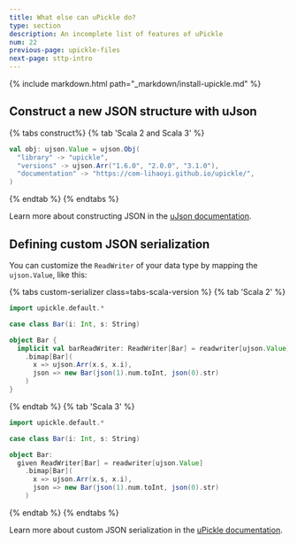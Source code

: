 ```yaml
---
title: What else can uPickle do?
type: section
description: An incomplete list of features of uPickle
num: 22
previous-page: upickle-files
next-page: sttp-intro
---
```


{% include markdown.html path="_markdown/install-upickle.md" %}
## Construct a new JSON structure with uJson

{% tabs construct%}
{% tab 'Scala 2 and Scala 3' %}
```scala
val obj: ujson.Value = ujson.Obj(
  "library" -> "upickle",
  "versions" -> ujson.Arr("1.6.0", "2.0.0", "3.1.0"),
  "documentation" -> "https://com-lihaoyi.github.io/upickle/",
)
```
{% endtab %}
{% endtabs %}

Learn more about constructing JSON in the [uJson documentation](https://com-lihaoyi.github.io/upickle/#Construction).

## Defining custom JSON serialization

You can customize the `ReadWriter` of your data type by mapping the `ujson.Value`, like this:

{% tabs custom-serializer class=tabs-scala-version %}
{% tab 'Scala 2' %}
```scala
import upickle.default.*

case class Bar(i: Int, s: String)

object Bar {
  implicit val barReadWriter: ReadWriter[Bar] = readwriter[ujson.Value]
    .bimap[Bar](
      x => ujson.Arr(x.s, x.i),
      json => new Bar(json(1).num.toInt, json(0).str)
    )
}
```
{% endtab %}
{% tab 'Scala 3' %}
```scala
import upickle.default.*

case class Bar(i: Int, s: String)

object Bar:
  given ReadWriter[Bar] = readwriter[ujson.Value]
    .bimap[Bar](
      x => ujson.Arr(x.s, x.i),
      json => new Bar(json(1).num.toInt, json(0).str)
    )
```
{% endtab %}
{% endtabs %}

Learn more about custom JSON serialization in the [uPickle documentation](https://com-lihaoyi.github.io/upickle/#Customization).

